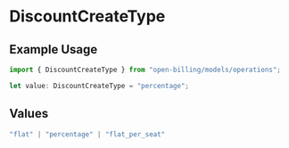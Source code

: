 # DiscountCreateType

## Example Usage

```typescript
import { DiscountCreateType } from "open-billing/models/operations";

let value: DiscountCreateType = "percentage";
```

## Values

```typescript
"flat" | "percentage" | "flat_per_seat"
```